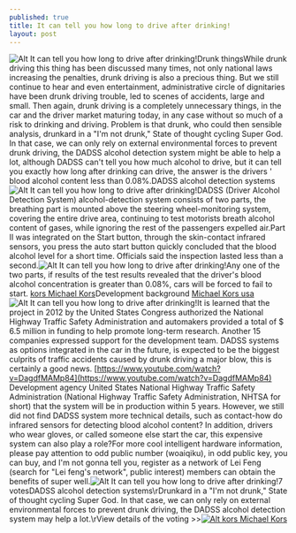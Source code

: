 ```yaml
---
published: true
title: It can tell you how long to drive after drinking!
layout: post
---
```

![Alt It can tell you how long to drive after drinking!](http://katespadeiphonecase.files.wordpress.com/2016/04/783e4509.jpeg)Drunk thingsWhile drunk driving this thing has been discussed many times, not only national laws increasing the penalties, drunk driving is also a precious thing. But we still continue to hear and even entertainment, administrative circle of dignitaries have been drunk driving trouble, led to scenes of accidents, large and small. Then again, drunk driving is a completely unnecessary things, in the car and the driver market maturing today, in any case without so much of a risk to drinking and driving. Problem is that drunk, who could then sensible analysis, drunkard in a \"I\'m not drunk,\" State of thought cycling Super God. In that case, we can only rely on external environmental forces to prevent drunk driving, the DADSS alcohol detection system might be able to help a lot, although DADSS can\'t tell you how much alcohol to drive, but it can tell you exactly how long after drinking can drive, the answer is the drivers \' blood alcohol content less than 0.08%.DADSS alcohol detection systems![Alt It can tell you how long to drive after drinking!](http://katespadeiphonecase.files.wordpress.com/2016/04/7836d267.jpeg)DADSS (Driver Alcohol Detection System) alcohol-detection system consists of two parts, the breathing part is mounted above the steering wheel-monitoring system, covering the entire drive area, continuing to test motorists breath alcohol content of gases, while ignoring the rest of the passengers expelled air.Part II was integrated on the Start button, through the skin-contact infrared sensors, you press the auto start button quickly concluded that the blood alcohol level for a short time. Officials said the inspection lasted less than a second.![Alt It can tell you how long to drive after drinking!](http://katespadeiphonecase.files.wordpress.com/2016/04/783c99d7.jpeg)Any one of the two parts, if results of the test results revealed that the driver\'s blood alcohol concentration is greater than 0.08%, cars will be forced to fail to start. [kors Michael Kors](http://www.awacase.com/michael-kors-iphone-5-case-cover-frost-purple-p-3390.html)Development background [Michael Kors usa](https://www.rebelle.com/en/michael-kors-bags-224680)![Alt It can tell you how long to drive after drinking!](http://katespadeiphonecase.files.wordpress.com/2016/04/783955a4.jpeg)It is learned that the project in 2012 by the United States Congress authorized the National Highway Traffic Safety Administration and automakers provided a total of $ 6.5 million in funding to help promote long-term research. Another 15 companies expressed support for the development team. DADSS systems as options integrated in the car in the future, is expected to be the biggest culprits of traffic accidents caused by drunk driving a major blow, this is certainly a good news. [https://www.youtube.com/watch?v=DagdfMAMp84](https://www.youtube.com/watch?v=DagdfMAMp84) Development agency United States National Highway Traffic Safety Administration (National Highway Traffic Safety Administration, NHTSA for short) that the system will be in production within 5 years. However, we still did not find DADSS system more technical details, such as contact-how do infrared sensors for detecting blood alcohol content? In addition, drivers who wear gloves, or called someone else start the car, this expensive system can also play a role?For more cool intelligent hardware information, please pay attention to odd public number (woaiqiku), in odd public key, you can buy, and I\'m not gonna tell you, register as a network of Lei Feng (search for \"Lei feng\'s network\", public interest) members can obtain the benefits of super well.![Alt It can tell you how long to drive after drinking!](http://katespadeiphonecase.files.wordpress.com/2016/04/78398ac6.jpeg)7 votesDADSS alcohol detection systems\rDrunkard in a \"I\'m not drunk,\" State of thought cycling Super God. In that case, we can only rely on external environmental forces to prevent drunk driving, the DADSS alcohol detection system may help a lot.\rView details of the voting >>[![Alt kors Michael Kors](http://www.awacase.com/images/large/iphone5/michael_kors_ip4009_lrg.jpg)](http://www.awacase.com/michael-kors-iphone-5-case-cover-frost-purple-p-3390.html)